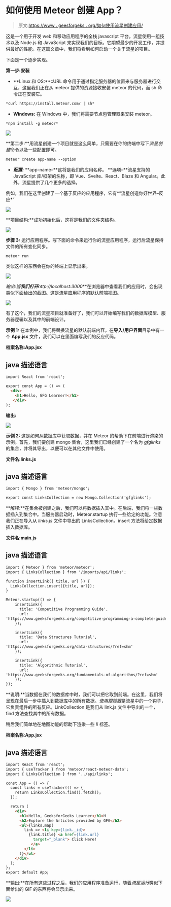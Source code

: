# 如何使用 Meteor 创建 App？

> 原文:[https://www . geesforgeks . org/如何使用流星创建应用/](https://www.geeksforgeeks.org/how-to-create-an-app-using-meteor/)

这是一个用于开发 web 和移动应用程序的全栈 javascript 平台。流星使用一组技术以及 Node.js 和 JavaScript 来实现我们的目标。它期望最少的开发工作，并提供最好的性能。在这篇文章中，我们将看到如何启动一个关于流星的项目。

下面是一个逐步实现。

**第一步:安装**

*   **Linux 和 OS:**cURL 命令用于通过指定服务器的位置来与服务器进行交互，这里我们正在从 meteor 提供的资源接收安装 meteor 的代码，而 sh 命令正在安装它。

```html
*curl https://install.meteor.com/ | sh*
```

*   **Windows:** 在 Windows 中，我们将需要节点包管理器来安装 meteor。

```html
*npm install -g meteor* 
```

![](img/fe088aa478dd7282b46d0f4fa8974485.png)

**第二步:**用流星创建一个项目就是这么简单，只需要在你的终端中写下*流星创建*命令以及一些配置即可。

```html
meteor create app-name --option
```

*   ***配置:***
    **app-name–**这将是我们的应用名称。
    **选项–**流星支持的 JavaScript 库/框架的名称，即 Vue、Svelte、React、Blaze 和 Angular。此外，流星提供了几个更多的选择。

例如，我们在这里创建了一个基于反应的应用程序，它有*“流星创造你好世界–反应*”

![](img/c1c6ab6ae75cda3f3d547b0b73cd173b.png)

**项目结构:**成功初始化后，这将是我们的文件夹结构。

![](img/449ba3437f8f561dda7d83fa56935076.png)

**步骤 3:** 运行应用程序。写下面的命令来运行你的流星应用程序，运行后流星保持文件的所有变化同步。

```html
meteor run 
```

类似这样的东西会在你的终端上显示出来。

![](img/3520c99565ca9c56e5040d26e7bbd953.png)

**输出:**当我们打开***http://localhost:3000***在浏览器中查看我们的应用时，会出现类似下面给出的截图。这是流星应用程序的默认前端视图。

![](img/e5750722178043b49afdbd16264cdb38.png)

有了这个，我们的流星项目就准备好了，我们可以开始编写我们的数据库模型、服务器逻辑以及其中的前端设计。

**示例 1:** 在本例中，我们将替换流星的默认前端内容。在**导入/用户界面**目录中有一个 **App.jsx** 文件，我们可以在里面编写我们的反应代码。

**档案名称:App.jsx**

## java 描述语言

```html
import React from 'react';

export const App = () => (
  <div>
    <h1>Hello, GFG Learner!</h1>
   </div>
);
```

**输出:**

![](img/5979e7551696532f5839231a0be4aefc.png)

**示例 2:** 这是如何从数据库中获取数据，并在 Meteor 的帮助下在前端进行渲染的示例。首先，我们要创建 mongo 集合，这里我们已经创建了一个名为 *gfglinks* 的集合，并将其导出，以便可以在其他文件中使用。

**文件名:links.js**

## java 描述语言

```html
import { Mongo } from 'meteor/mongo';

export const LinksCollection = new Mongo.Collection('gfglinks');
```

**解释:**在集合被创建之后，我们可以将数据插入其中。在后端，我们将一些数据插入到集合中。当服务器启动时，Meteor.startup 执行一些给定的功能。注意我们正在导入从 *links.js* 文件中导出的 LinksCollection。insert 方法将给定数据插入数据库。

**文件名:main.js**

## java 描述语言

```html
import { Meteor } from 'meteor/meteor';
import { LinksCollection } from '/imports/api/links';

function insertLink({ title, url }) {
  LinksCollection.insert({title, url});
}

Meteor.startup(() => {
    insertLink({
      title: 'Competitive Programming Guide',
      url: 
'https://www.geeksforgeeks.org/competitive-programming-a-complete-guide/?ref=shm'
    });

    insertLink({
      title: 'Data Structures Tutorial',
      url: 
'https://www.geeksforgeeks.org/data-structures/?ref=shm'
    });

    insertLink({
      title: 'Algorithmic Tutorial',
      url: 
'https://www.geeksforgeeks.org/fundamentals-of-algorithms/?ref=shm'
    });
});
```

**说明:**当数据在我们的数据库中时，我们可以把它取到前端。在这里，我们将呈现在最后一步中插入到数据库中的所有数据。*使用跟踪器*是流星中的一个钩子，它负责组件的所有反应。LinkCollection 是我们从 link.js 文件中导出的一个，find 方法查找其中的所有数据。

稍后我们简单地在地图功能的帮助下渲染一些 *li* 标签。

**档案名称:App.jsx**

## java 描述语言

```html
import React from 'react';
import { useTracker } from 'meteor/react-meteor-data';
import { LinksCollection } from '../api/links';

const App = () => {
  const links = useTracker(() => {
    return LinksCollection.find().fetch();
  });

  return (
    <div>
      <h1>Hello, GeeksforGeeks Learner</h1>H
      <h2>Explore the Articles provided by GFG</h2>
      <ul>{links.map(
        link => <li key={link._id}>
          {link.title} <a href={link.url} 
            target="_blank"> Click Here!
           </a>
        </li>
      )}</ul>
    </div>
  );
};
export default App;
```

**输出:**在所有这些过程之后，我们的应用程序准备运行，随着*流星运行*类似下面给出的 GIF 的东西将会显示出来。

![](img/38381e197d41c8368bd566dbed4a5c57.png)